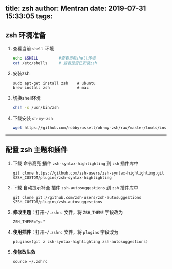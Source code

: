 title: zsh
author: Mentran
date: 2019-07-31 15:33:05
tags:
---
## zsh 环境准备
1. 查看当前 `shell` 环境
    ```bash
    echo $SHELL         #查看当前shell环境
    cat /etc/shells     # 查看是否已安装zsh
    ```
2.  安装zsh
    ```
    sudo apt-get install zsh    # ubuntu
    brew install zsh            # mac
    ```
3. 切换shell环境
    ```bash
    chsh -s /usr/bin/zsh
    ```

4. 下载安装 `oh-my-zsh`
    ```bash
    wget https://github.com/robbyrussell/oh-my-zsh/raw/master/tools/install.sh -O - | sh
    ```

***

## 配置 zsh 主题和插件
1. 下载 命令高亮 插件 `zsh-syntax-highlighting` 到 `zsh` 插件库中
    ```
    git clone https://github.com/zsh-users/zsh-syntax-highlighting.git $ZSH_CUSTOM/plugins/zsh-syntax-highlighting
    ```

2. 下载 自动提示补全 插件 `zsh-autosuggestions` 到 `zsh` 插件库中
    ```
    git clone git://github.com/zsh-users/zsh-autosuggestions $ZSH_CUSTOM/plugins/zsh-autosuggestions
    ```

3. **修改主题**：打开`~/.zshrc` 文件，将 `ZSH_THEME` 字段改为
    ```
    ZSH_THEME="ys"
    ```

4. **使用插件**：打开`~/.zshrc` 文件，将 `plugins` 字段改为
    ```
    plugins=(git z zsh-syntax-highlighting zsh-autosuggestions)
    ```

5. **使修改生效**
    ```
    source ~/.zshrc
    ```